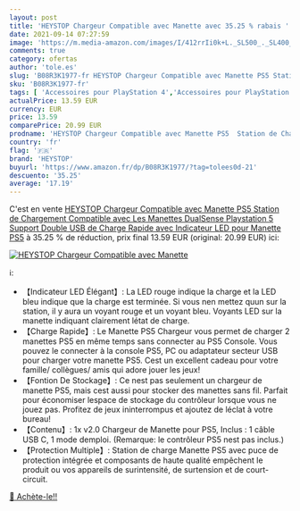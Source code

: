 ```yaml
---
layout: post
title: 'HEYSTOP Chargeur Compatible avec Manette avec 35.25 % rabais '
date: 2021-09-14 07:27:59
image: 'https://m.media-amazon.com/images/I/412rrIi0k+L._SL500_._SL400_.jpg'
comments: true
category: ofertas
author: 'tole.es'
slug: 'B08R3K1977-fr HEYSTOP Chargeur Compatible avec Manette PS5 Station de...'
sku: 'B08R3K1977-fr'
tags: [ 'Accessoires pour PlayStation 4','Accessoires pour PlayStation 5','High-Tech','Jeux vidéo','PlayStation 4: Consoles, jeux et accessoires','PlayStation 5: Consoles, jeux et accessoires','heystop','Étuis et protection pour PlayStation 4','Étuis et protection pour PlayStation 5','Étuis pour PlayStation 4','Étuis pour PlayStation 5', ]
actualPrice: 13.59 EUR
currency: EUR
price: 13.59
comparePrice: 20.99 EUR
prodname: 'HEYSTOP Chargeur Compatible avec Manette PS5  Station de Chargement Compatible avec Les Manettes DualSense Playstation 5  Support Double USB de Charge Rapide avec Indicateur LED pour Manette PS5'
country: 'fr'
flag: '🇫🇷'
brand: 'HEYSTOP'
buyurl: 'https://www.amazon.fr/dp/B08R3K1977/?tag=tolees0d-21'
descuento: '35.25'
average: '17.19'
---
```


C'est en vente [HEYSTOP Chargeur Compatible avec Manette PS5  Station de Chargement Compatible avec Les Manettes DualSense Playstation 5  Support Double USB de Charge Rapide avec Indicateur LED pour Manette PS5](https://www.amazon.fr/dp/B08R3K1977/?tag=tolees0d-21)  à  35.25 % de réduction, prix final  13.59 EUR (original: 20.99 EUR) ici:

[![HEYSTOP Chargeur Compatible avec Manette](https://m.media-amazon.com/images/I/412rrIi0k+L._SL500_._SL400_.jpg)](https://www.amazon.fr/dp/B08R3K1977/?tag=tolees0d-21)

ℹ️:

- 【Indicateur LED Élégant】: La LED rouge indique la charge et la LED bleu indique que la charge est terminée. Si vous nen mettez quun sur la station, il y aura un voyant rouge et un voyant bleu. Voyants LED sur la manette indiquant clairement létat de charge.
- 【Charge Rapide】: Le Manette PS5 Chargeur vous permet de charger 2 manettes PS5 en même temps sans connecter au PS5 Console. Vous pouvez le connecter à la console PS5, PC ou adaptateur secteur USB pour charger votre manette PS5. Cest un excellent cadeau pour votre famille/ collègues/ amis qui adore jouer les jeux!
- 【Fontion De Stockage】: Ce nest pas seulement un chargeur de manette PS5, mais cest aussi pour stocker des manettes sans fil. Parfait pour économiser lespace de stockage du contrôleur lorsque vous ne jouez pas. Profitez de jeux ininterrompus et ajoutez de léclat à votre bureau!
- 【Contenu】: 1x v2.0 Chargeur de Manette pour PS5, Inclus : 1 câble USB C, 1 mode demploi. (Remarque: le contrôleur PS5 nest pas inclus.)
- 【Protection Multiple】: Station de charge Manette PS5 avec puce de protection intégrée et composants de haute qualité empêchent le produit ou vos appareils de surintensité, de surtension et de court-circuit.

[🛒 Achète-le!!](https://www.amazon.fr/dp/B08R3K1977/?tag=tolees0d-21)
